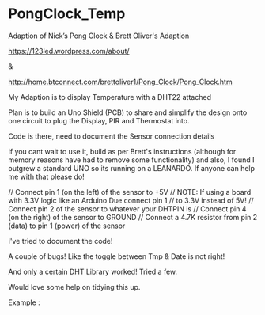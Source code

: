 # PongClock_Temp
Adaption of Nick’s Pong Clock & Brett Oliver's Adaption

https://123led.wordpress.com/about/

&

http://home.btconnect.com/brettoliver1/Pong_Clock/Pong_Clock.htm

My Adaption is to display Temperature with a DHT22 attached

Plan is to build an Uno Shield (PCB) to share and simplify the design onto one circuit to plug
the Display, PIR and Thermostat into.

Code is there, need to document the Sensor connection details

If you cant wait to use it, build as per Brett's instructions (although for memory reasons have had to remove some functionality)
and also, I found I outgrew a standard UNO so its running on a LEANARDO.  If anyone can help me with that please do!

// Connect pin 1 (on the left) of the sensor to +5V
// NOTE: If using a board with 3.3V logic like an Arduino Due connect pin 1
// to 3.3V instead of 5V!
// Connect pin 2 of the sensor to whatever your DHTPIN is
// Connect pin 4 (on the right) of the sensor to GROUND
// Connect a 4.7K resistor from pin 2 (data) to pin 1 (power) of the sensor

I've tried to document the code!

A couple of bugs! Like the toggle between Tmp & Date is not right!

And only a certain DHT Library worked!  Tried a few.

Would love some help on tidying this up.

Example :

[](/docs/PongClock_Temp.gif "Animation that shows auto completion")
